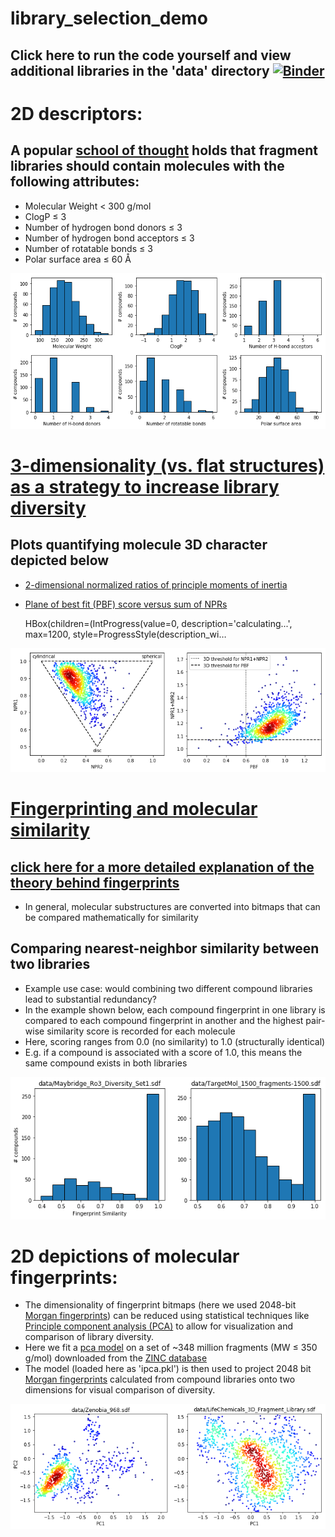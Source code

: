 # library_selection_demo

## Click here to run the code yourself and view additional libraries in the 'data' directory [![Binder](https://mybinder.org/badge_logo.svg)](https://mybinder.org/v2/gh/molp11/library_selection_demo/master?filepath=main.ipynb)

# 2D descriptors:
## A popular [school of thought](http://practicalfragments.blogspot.com/2011/11/pushing-rule-of-3.html) holds that fragment libraries should contain molecules with the following attributes:
- Molecular Weight < 300 g/mol
- ClogP ≤ 3
- Number of hydrogen bond donors ≤ 3
- Number of hydrogen bond acceptors ≤ 3
- Number of rotatable bonds ≤ 3
- Polar surface area ≤ 60 Å



    
    


![png](page_files/page_4_2.png)


# [3-dimensionality (vs. flat structures) as a strategy to increase library diversity](https://blogs.sciencemag.org/pipeline/archives/2013/08/08/the_3d_fragment_consortium)
## Plots quantifying molecule 3D character depicted below
- [2-dimensional normalized ratios of principle moments of inertia](https://pubs.acs.org/doi/full/10.1021/ci025599w)
- [Plane of best fit (PBF) score versus sum of NPRs](https://pubs.acs.org/doi/pdfplus/10.1021/ci300293f)


    HBox(children=(IntProgress(value=0, description='calculating...', max=1200, style=ProgressStyle(description_wi…



![png](page_files/page_7_1.png)


# [Fingerprinting and molecular similarity](https://www.rdkit.org/docs/GettingStartedInPython.html#fingerprinting-and-molecular-similarity)
## [click here for a more detailed explanation of the theory behind fingerprints](https://www.daylight.com/dayhtml/doc/theory/theory.finger.html)
- In general, molecular substructures are converted into bitmaps that can be compared mathematically for similarity

## Comparing nearest-neighbor similarity between two libraries
- Example use case: would combining two different compound libraries lead to substantial redundancy? 
- In the example shown below, each compound fingerprint in one library is compared to each compound fingerprint in another and the highest pair-wise similarity score is recorded for each molecule
- Here, scoring ranges from 0.0 (no similarity) to 1.0 (structurally identical)
- E.g. if a compound is associated with a score of 1.0, this means the same compound exists in both libraries






![png](page_files/page_10_2.png)


# 2D depictions of molecular fingerprints:
- The dimensionality of fingerprint bitmaps (here we used 2048-bit [Morgan fingerprints](https://www.rdkit.org/docs/GettingStartedInPython.html#morgan-fingerprints-circular-fingerprints)) can be reduced using statistical techniques like [Principle component analysis (PCA)](https://en.wikipedia.org/wiki/Principal_component_analysis) to allow for visualization and comparison of library diversity.
- Here we fit a [pca model](https://scikit-learn.org/stable/modules/generated/sklearn.decomposition.IncrementalPCA.html) on a set of \~348 million fragments (MW ≤ 350 g/mol) downloaded from the [ZINC database](http://zinc15.docking.org/tranches/home/#)
- The model (loaded here as 'ipca.pkl') is then used to project 2048 bit [Morgan fingerprints](https://www.rdkit.org/docs/GettingStartedInPython.html#morgan-fingerprints-circular-fingerprints) calculated from compound libraries onto two dimensions for visual comparison of diversity.


![png](page_files/page_13_0.png)

